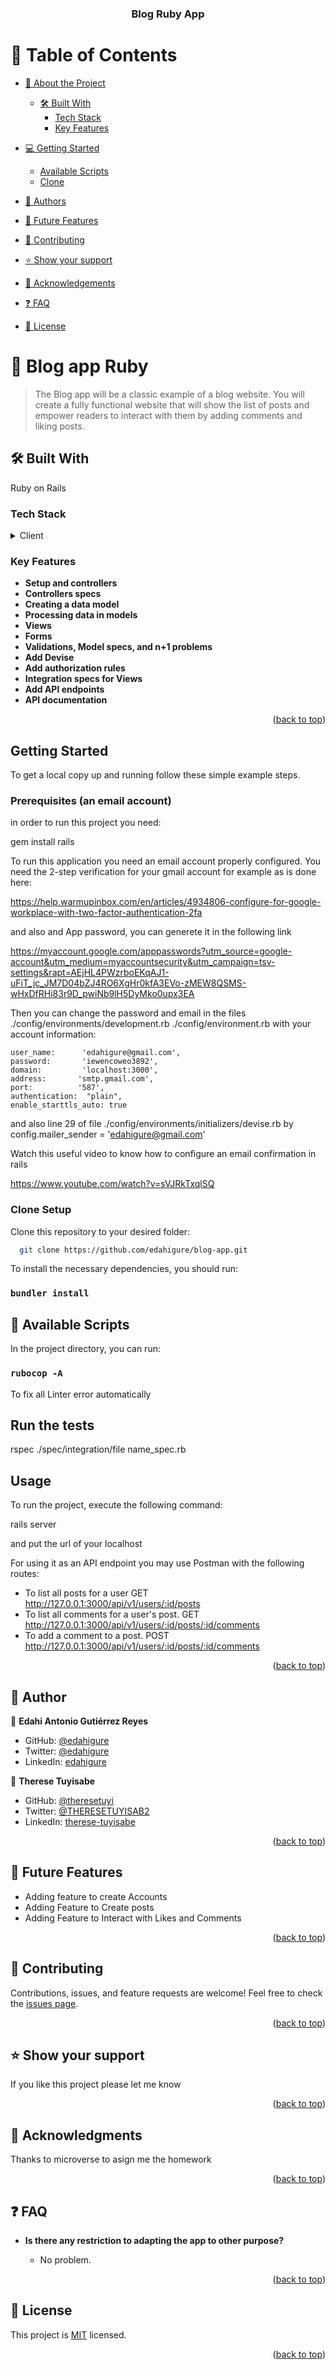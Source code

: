 <a name="readme-top"></a>

<div align="center">



  <h3><b>Blog Ruby App</b></h3>

</div>

# 📗 Table of Contents

- [📖 About the Project](#about-project)

  - [🛠 Built With](#built-with)
    - [Tech Stack](#tech-stack)
    - [Key Features](#key-features)
- [💻 Getting Started](#getting-started)
  - [Available Scripts](#available-scripts)
  - [Clone](#clone)
- [👥 Authors](#authors)
- [🔭 Future Features](#future-features)
- [🤝 Contributing](#contributing)
- [⭐️ Show your support](#support)
- [🙏 Acknowledgements](#acknowledgements)
- [❓ FAQ](#faq)
- [📝 License](#license)

# 📖 Blog app Ruby 

> The Blog app will be a classic example of a blog website. You will create a fully functional website that will show the list of posts and empower readers to interact with them by adding comments and liking posts.

## 🛠 Built With <a name="built-with"></a>

Ruby on Rails

### Tech Stack <a name="tech-stack"></a>

<details>
  <summary>Client</summary>
  <ul>
    <li><a href="https://en.wikipedia.org/wiki/Ruby_(programming_language)">Ruby</a></li>
<li><a href="https://guides.rubyonrails.org/active_record_basics.html#what-is-active-record-questionmark">Active Record Basics
</a></li>

  </ul>
</details>

<!-- Features -->

### Key Features <a name="key-features"></a>


- **Setup and controllers**
- **Controllers specs**
- **Creating a data model**
- **Processing data in models**
- **Views**
- **Forms**
- **Validations, Model specs, and n+1 problems**
- **Add Devise**
- **Add authorization rules**
- **Integration specs for Views**
- **Add API endpoints**
- **API documentation**


<p align="right">(<a href="#readme-top">back to top</a>)</p>

## Getting Started
To get a local copy up and running follow these simple example steps.

### Prerequisites (an email account)

in order to run this project you need:

gem install rails

To run this application you need an email account properly configured. You need the 2-step verification for your gmail account for example as is done here:

https://help.warmupinbox.com/en/articles/4934806-configure-for-google-workplace-with-two-factor-authentication-2fa


and also and App password, you can generete it in the following link

https://myaccount.google.com/apppasswords?utm_source=google-account&utm_medium=myaccountsecurity&utm_campaign=tsv-settings&rapt=AEjHL4PWzrboEKqAJ1-uFiT_jc_JM7D04bZJ4RO6XgHr0kfA3EVo-zMEW8QSMS-wHxDfRHi83r9D_pwiNb9lH5DyMko0upx3EA


Then you can change the password and email in the files  ./config/environments/development.rb 
./config/environment.rb 
with your account information:

    user_name:      'edahigure@gmail.com',
    password:       'iewencoweo3892',
    domain:         'localhost:3000',
    address:       'smtp.gmail.com',
    port:          '587',
    authentication:  "plain",
    enable_starttls_auto: true

and also line 29 of file ./config/environments/initializers/devise.rb 
by
config.mailer_sender = 'edahigure@gmail.com'    


Watch this useful video to know how to configure an email confirmation in rails

https://www.youtube.com/watch?v=sVJRkTxqlSQ
### Clone <a name="clone"> Setup</a>

Clone this repository to your desired folder:

```sh
  git clone https://github.com/edahigure/blog-app.git
```
To install the necessary dependencies, you should run:

### `bundler install`

## 🤖 Available Scripts <a name="available-scripts"></a>

In the project directory, you can run:

### `rubocop -A`

To fix all Linter error automatically

## Run the tests

rspec ./spec/integration/file name_spec.rb
## Usage 

To run the project, execute the following command:

  rails server

and put the url of your localhost

For using it as an API endpoint you may use Postman with the following routes:

- To list all posts for a user
GET http://127.0.0.1:3000/api/v1/users/:id/posts
- To list all comments for a user's post.
GET http://127.0.0.1:3000/api/v1/users/:id/posts/:id/comments
- To add a comment to a post.
POST http://127.0.0.1:3000/api/v1/users/:id/posts/:id/comments



<p align="right">(<a href="#readme-top">back to top</a>)</p>
<!-- AUTHOR -->

## 👥 Author <a name="authors"></a>

👤 **Edahi Antonio Gutiérrez Reyes**

- GitHub: [@edahigure](https://github.com/edahigure)
- Twitter: [@edahigure](https://twitter.com/edahigure)
- LinkedIn: [edahigure](https://www.linkedin.com/in/edahigure/)

👤 **Therese Tuyisabe**

- GitHub: [@theresetuyi](https://github.com/theresetuyi)
- Twitter: [@THERESETUYISAB2](https://twitter.com/THERESETUYISAB2)
- LinkedIn: [therese-tuyisabe](https://www.linkedin.com/in/therese-tuyisabe/)


<p align="right">(<a href="#readme-top">back to top</a>)</p>

## 🔭 Future Features <a name="future-features"></a>

- Adding feature to create Accounts
- Adding Feature to Create posts
- Adding Feature to Interact with Likes and Comments

<p align="right">(<a href="#readme-top">back to top</a>)</p>

## 🤝 Contributing <a name="contributing"></a>

Contributions, issues, and feature requests are welcome!
Feel free to check the [issues page](https://github.com/edahigure/blog-app/issues).

<p align="right">(<a href="#readme-top">back to top</a>)</p>

## ⭐️ Show your support <a name="support"></a>

If you like this project please let me know

<p align="right">(<a href="#readme-top">back to top</a>)</p>

## 🙏 Acknowledgments <a name="acknowledgements"></a>

Thanks to microverse to asign me the homework
<br/>

<p align="right">(<a href="#readme-top">back to top</a>)</p>

## ❓ FAQ <a name="faq"></a>

- **Is there any restriction to adapting the app to other purpose?**

  - No problem.

<p align="right">(<a href="#readme-top">back to top</a>)</p>

## 📝 License <a name="license"></a>

This project is [MIT](./LICENSE) licensed.

<p align="right">(<a href="#readme-top">back to top</a>)</p>

